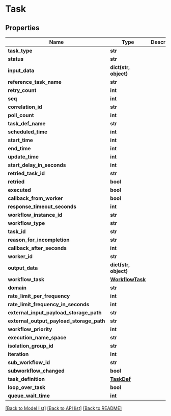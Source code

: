 # Task

## Properties
Name | Type | Description | Notes
------------ | ------------- | ------------- | -------------
**task_type** | **str** |  | [optional] 
**status** | **str** |  | [optional] 
**input_data** | **dict(str, object)** |  | [optional] 
**reference_task_name** | **str** |  | [optional] 
**retry_count** | **int** |  | [optional] 
**seq** | **int** |  | [optional] 
**correlation_id** | **str** |  | [optional] 
**poll_count** | **int** |  | [optional] 
**task_def_name** | **str** |  | [optional] 
**scheduled_time** | **int** |  | [optional] 
**start_time** | **int** |  | [optional] 
**end_time** | **int** |  | [optional] 
**update_time** | **int** |  | [optional] 
**start_delay_in_seconds** | **int** |  | [optional] 
**retried_task_id** | **str** |  | [optional] 
**retried** | **bool** |  | [optional] 
**executed** | **bool** |  | [optional] 
**callback_from_worker** | **bool** |  | [optional] 
**response_timeout_seconds** | **int** |  | [optional] 
**workflow_instance_id** | **str** |  | [optional] 
**workflow_type** | **str** |  | [optional] 
**task_id** | **str** |  | [optional] 
**reason_for_incompletion** | **str** |  | [optional] 
**callback_after_seconds** | **int** |  | [optional] 
**worker_id** | **str** |  | [optional] 
**output_data** | **dict(str, object)** |  | [optional] 
**workflow_task** | [**WorkflowTask**](WorkflowTask.md) |  | [optional] 
**domain** | **str** |  | [optional] 
**rate_limit_per_frequency** | **int** |  | [optional] 
**rate_limit_frequency_in_seconds** | **int** |  | [optional] 
**external_input_payload_storage_path** | **str** |  | [optional] 
**external_output_payload_storage_path** | **str** |  | [optional] 
**workflow_priority** | **int** |  | [optional] 
**execution_name_space** | **str** |  | [optional] 
**isolation_group_id** | **str** |  | [optional] 
**iteration** | **int** |  | [optional] 
**sub_workflow_id** | **str** |  | [optional] 
**subworkflow_changed** | **bool** |  | [optional] 
**task_definition** | [**TaskDef**](TaskDef.md) |  | [optional] 
**loop_over_task** | **bool** |  | [optional] 
**queue_wait_time** | **int** |  | [optional] 

[[Back to Model list]](../README.md#documentation-for-models) [[Back to API list]](../README.md#documentation-for-api-endpoints) [[Back to README]](../README.md)

